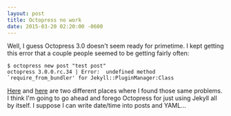 ```yaml
---
layout: post
title: Octopress no work 
date: 2015-03-20 02:20:00 -0600
---
```

Well, I guess Octopress 3.0 doesn't seem ready for primetime. I kept getting this error that a couple people seemed to be getting fairly often:


	$ octopress new post "test post"
	octopress 3.0.0.rc.34 | Error:  undefined method `require_from_bundler' for Jekyll::PluginManager:Class


[Here](https://github.com/octopress/octopress/issues/94) and [here](https://github.com/mmistakes/skinny-bones-jekyll/issues/22) are two different places where I found those same problems. I think I'm going to go ahead and forego Octopress for just using Jekyll all by itself. I suppose I can write date/time into posts and YAML...
